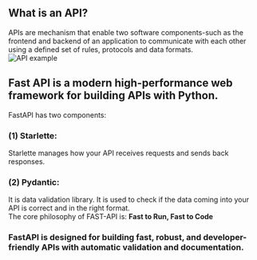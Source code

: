 ## What is an API?
APIs are mechanism that enable two software components-such as the frontend and backend of an application to communicate with each other using a defined set of rules, protocols and data formats.\
![API example](https://voyager.postman.com/illustration/diagram-what-is-an-api-postman-illustration.svg)
## Fast API is a modern high-performance web framework for building APIs with Python.
FastAPI has two components:
### (1) Starlette:
Starlette manages how your API receives requests and sends back responses.
### (2) Pydantic:
It is data validation library. It is used to check if the data coming into your API is correct and in the right format.\
The core philosophy of FAST-API is:
**Fast to Run, Fast to Code**
### FastAPI is designed for building fast, robust, and developer-friendly APIs with automatic validation and documentation.
